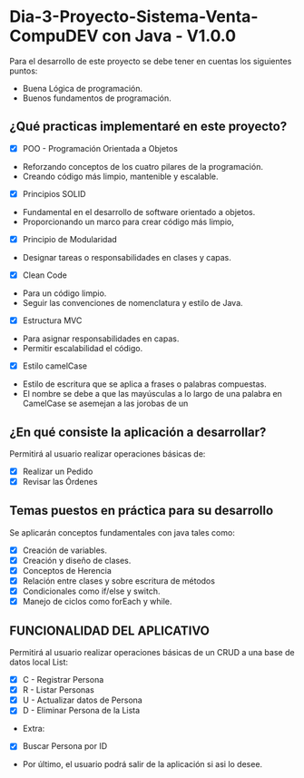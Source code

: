 # Dia-3-Proyecto-Sistema-Venta-CompuDEV con Java - V1.0.0

Para el desarrollo de este proyecto se debe tener en cuentas los 
siguientes puntos:

- Buena Lógica de programación.
- Buenos fundamentos de programación.

## ¿Qué practicas implementaré en este proyecto?

- [x] POO - Programación Orientada a Objetos
- Reforzando conceptos de los cuatro pilares de la programación.
- Creando código más limpio, mantenible y escalable.

- [x] Principios SOLID
- Fundamental en el desarrollo de software orientado a objetos.
- Proporcionando un marco para crear código más limpio,

- [x] Principio de Modularidad
- Designar tareas o responsabilidades en clases y capas.

- [x] Clean Code
- Para un código limpio.
- Seguir las convenciones de nomenclatura y estilo de Java.

- [x] Estructura MVC
- Para asignar responsabilidades en capas.
- Permitir escalabilidad el código.

- [x] Estilo camelCase
- Estilo de escritura que se aplica a frases o palabras compuestas.
- El nombre se debe a que las mayúsculas a lo largo de una palabra en CamelCase se asemejan a las jorobas de un

## ¿En qué consiste la aplicación a desarrollar?

Permitirá al usuario realizar operaciones básicas de:
- [x] Realizar un Pedido
- [x] Revisar las Órdenes

## Temas puestos en práctica para su desarrollo
Se aplicarán conceptos fundamentales con java tales como:

- [x] Creación de variables.
- [x] Creación y diseño de clases.
- [x] Conceptos de Herencia
- [x] Relación entre clases y sobre escritura de métodos
- [x] Condicionales como if/else y switch.
- [x] Manejo de ciclos como forEach y while.

## FUNCIONALIDAD DEL APLICATIVO
Permitirá al usuario realizar operaciones básicas de un CRUD a una base de 
datos local List:
- [x] C - Registrar Persona
- [x] R - Listar Personas
- [x] U - Actualizar datos de Persona
- [x] D - Eliminar Persona de la Lista
- Extra:
- [x] Buscar Persona por ID
- Por último, el usuario podrá salir de la aplicación si asi lo desee.


